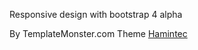 Responsive design with bootstrap 4 alpha

By TemplateMonster.com
Theme <a href="https://www.templatemonster.com/ru/demo/62362.html">Hamintec</a>